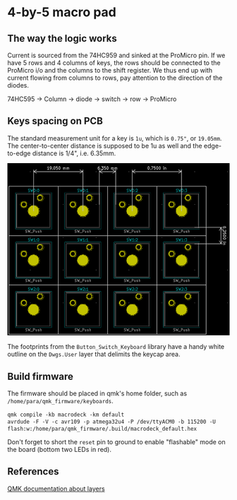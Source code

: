 # 4-by-5 macro pad

## The way the logic works
Current is sourced from the 74HC959 and sinked at the ProMicro pin.
If we have 5 rows and 4 columns of keys, the rows should be connected to the ProMicro i/o and the columns to the shift register.
We thus end up with current flowing from columns to rows, pay attention to the direction of the diodes.

74HC595 -> Column -> diode -> switch -> row -> ProMicro

## Keys spacing on PCB
The standard measurement unit for a key is `1u`, which is `0.75"`, or `19.05mm`.
The center-to-center distance is supposed to be 1u as well and the edge-to-edge distance is 1/4", i.e. 6.35mm.

![spacing](figures/pcb-spacing.png)

The footprints from the `Button_Switch_Keyboard` library have a handy white outline on the `Dwgs.User` layer that delimits the keycap area.

## Build firmware
The firmware should be placed in qmk's home folder, such as `/home/para/qmk_firmware/keyboards`.

```
qmk compile -kb macrodeck -km default
avrdude -F -V -c avr109 -p atmega32u4 -P /dev/ttyACM0 -b 115200 -U flash:w:/home/para/qmk_firmware/.build/macrodeck_default.hex
```

Don't forget to short the `reset` pin to ground to enable "flashable" mode on the board (bottom two LEDs in red).

## References

[QMK documentation about layers](https://beta.docs.qmk.fm/using-qmk/software-features/feature_layers)
